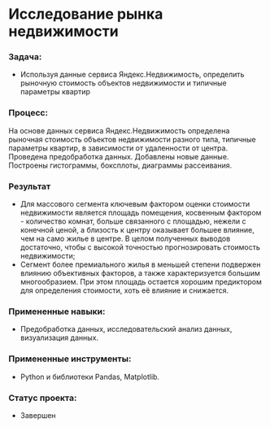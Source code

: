 # Исследование рынка недвижимости
### Задача:
- Используя данные сервиса Яндекс.Недвижимость, определить рыночную стоимость объектов недвижимости и типичные параметры квартир
### Процесс:
На основе данных сервиса Яндекс.Недвижимость определена рыночная стоимость
объектов недвижимости разного типа, типичные параметры квартир, в зависимости от
удаленности от центра. Проведена предобработка данных. Добавлены новые данные.
Построены гистограммы, боксплоты, диаграммы рассеивания.
### Результат
- Для массового сегмента ключевым фактором оценки стоимости недвижимости является площадь помещения, косвенным фактором - количество комнат, больше связанного с площадью, нежели с конечной ценой, а близость к центру оказывает большее влияние, чем на само жилье в центре. В целом полученных выводов достаточно, чтобы с высокой точностью прогнозировать стоимость недвижимости;
- Сегмент более премиального жилья в меньшей степени подвержен влиянию объективных факторов, а также характеризуется большим многообразием. При этом площадь остается хорошим предиктором для определения стоимости, хоть её влияние и снижается.
### Примененные навыки: 
- Предобработка данных, исследовательский анализ данных, визуализация данных.
### Примененные инструменты: 
- Python и библиотеки Pandas, Matplotlib.
### Статус проекта:
- Завершен

